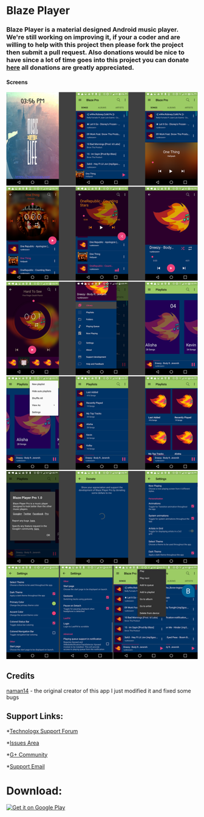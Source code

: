 # Blaze Player

### Blaze Player is a material designed Android music player. We're still working on improving it, if your a coder and are willing to help with this project then please fork the project then submit a pull request. Also donations would be nice to have since a lot of time goes into this project you can donate <a href="https://paypal.me/Technologx">here</a> all donations are greatly appreciated.

#### Screens
<img src="https://github.com/Technologx/Blaze-Player/blob/master/Screenshots/ss1.png">
<img src="https://github.com/Technologx/Blaze-Player/blob/master/Screenshots/ss2.png">
<img src="https://github.com/Technologx/Blaze-Player/blob/master/Screenshots/ss3.png">
<img src="https://github.com/Technologx/Blaze-Player/blob/master/Screenshots/ss4.png">
<img src="https://github.com/Technologx/Blaze-Player/blob/master/Screenshots/ss5.png">
<img src="https://github.com/Technologx/Blaze-Player/blob/master/Screenshots/ss6.png">

## Credits
<a href="https://github.com/naman14">naman14</a> - the original creator of this app I just modified it and fixed some bugs

## Support Links:
*<a href="https://technologx.com">Technologx Support Forum</a>

*<a href="https://github.com/Technologx/Blaze-Player/issues">Issues Area</a>

*<a href="https://plus.google.com/communities/107798723181738567804">G+ Community</a>

*<a href="mailto:support@technologx.com?Subject=Blaze&nbsp;Player&nbsp;Support">Support Email</a>

# Download:

<a href='https://play.google.com/store/apps/details?id=com.technologx.blaze.player&pcampaignid=MKT-Other-global-all-co-prtnr-py-PartBadge-Mar2515-1'><img alt='Get it on Google Play' src='https://play.google.com/intl/en_us/badges/images/generic/en_badge_web_generic.png'/></a>
